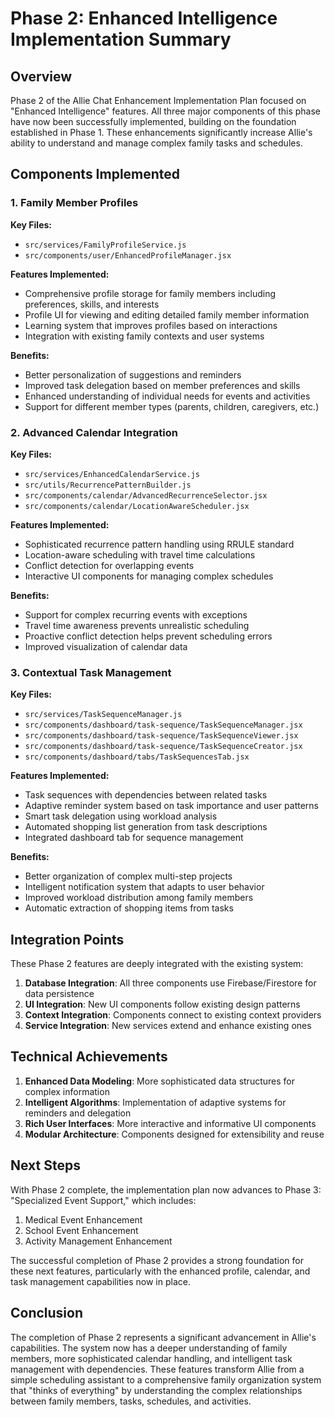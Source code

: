 # Phase 2: Enhanced Intelligence Implementation Summary

## Overview

Phase 2 of the Allie Chat Enhancement Implementation Plan focused on "Enhanced Intelligence" features. All three major components of this phase have now been successfully implemented, building on the foundation established in Phase 1. These enhancements significantly increase Allie's ability to understand and manage complex family tasks and schedules.

## Components Implemented

### 1. Family Member Profiles

**Key Files:**
- `src/services/FamilyProfileService.js`
- `src/components/user/EnhancedProfileManager.jsx`

**Features Implemented:**
- Comprehensive profile storage for family members including preferences, skills, and interests
- Profile UI for viewing and editing detailed family member information
- Learning system that improves profiles based on interactions
- Integration with existing family contexts and user systems

**Benefits:**
- Better personalization of suggestions and reminders
- Improved task delegation based on member preferences and skills
- Enhanced understanding of individual needs for events and activities
- Support for different member types (parents, children, caregivers, etc.)

### 2. Advanced Calendar Integration

**Key Files:**
- `src/services/EnhancedCalendarService.js`
- `src/utils/RecurrencePatternBuilder.js`
- `src/components/calendar/AdvancedRecurrenceSelector.jsx`
- `src/components/calendar/LocationAwareScheduler.jsx`

**Features Implemented:**
- Sophisticated recurrence pattern handling using RRULE standard
- Location-aware scheduling with travel time calculations
- Conflict detection for overlapping events
- Interactive UI components for managing complex schedules

**Benefits:**
- Support for complex recurring events with exceptions
- Travel time awareness prevents unrealistic scheduling
- Proactive conflict detection helps prevent scheduling errors
- Improved visualization of calendar data

### 3. Contextual Task Management

**Key Files:**
- `src/services/TaskSequenceManager.js`
- `src/components/dashboard/task-sequence/TaskSequenceManager.jsx`
- `src/components/dashboard/task-sequence/TaskSequenceViewer.jsx`
- `src/components/dashboard/task-sequence/TaskSequenceCreator.jsx`
- `src/components/dashboard/tabs/TaskSequencesTab.jsx`

**Features Implemented:**
- Task sequences with dependencies between related tasks
- Adaptive reminder system based on task importance and user patterns
- Smart task delegation using workload analysis
- Automated shopping list generation from task descriptions
- Integrated dashboard tab for sequence management

**Benefits:**
- Better organization of complex multi-step projects
- Intelligent notification system that adapts to user behavior
- Improved workload distribution among family members
- Automatic extraction of shopping items from tasks

## Integration Points

These Phase 2 features are deeply integrated with the existing system:

1. **Database Integration**: All three components use Firebase/Firestore for data persistence
2. **UI Integration**: New UI components follow existing design patterns
3. **Context Integration**: Components connect to existing context providers
4. **Service Integration**: New services extend and enhance existing ones

## Technical Achievements

1. **Enhanced Data Modeling**: More sophisticated data structures for complex information
2. **Intelligent Algorithms**: Implementation of adaptive systems for reminders and delegation
3. **Rich User Interfaces**: More interactive and informative UI components
4. **Modular Architecture**: Components designed for extensibility and reuse

## Next Steps

With Phase 2 complete, the implementation plan now advances to Phase 3: "Specialized Event Support," which includes:

1. Medical Event Enhancement
2. School Event Enhancement
3. Activity Management Enhancement

The successful completion of Phase 2 provides a strong foundation for these next features, particularly with the enhanced profile, calendar, and task management capabilities now in place.

## Conclusion

The completion of Phase 2 represents a significant advancement in Allie's capabilities. The system now has a deeper understanding of family members, more sophisticated calendar handling, and intelligent task management with dependencies. These features transform Allie from a simple scheduling assistant to a comprehensive family organization system that "thinks of everything" by understanding the complex relationships between family members, tasks, schedules, and activities.